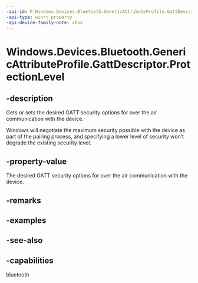 ```yaml
---
-api-id: P:Windows.Devices.Bluetooth.GenericAttributeProfile.GattDescriptor.ProtectionLevel
-api-type: winrt property
-api-device-family-note: xbox
---
```


<!-- Property syntax
public Windows.Devices.Bluetooth.GenericAttributeProfile.GattProtectionLevel ProtectionLevel { get;  set; }
-->

# Windows.Devices.Bluetooth.GenericAttributeProfile.GattDescriptor.ProtectionLevel

## -description
Gets or sets the desired GATT security options for over the air communication with the device.

Windows will negotiate the maximum security possible with the device as part of the pairing process, and specifying a lower level of security won’t degrade the existing security level.

## -property-value
The desired GATT security options for over the air communication with the device.

## -remarks

## -examples

## -see-also

## -capabilities
bluetooth
